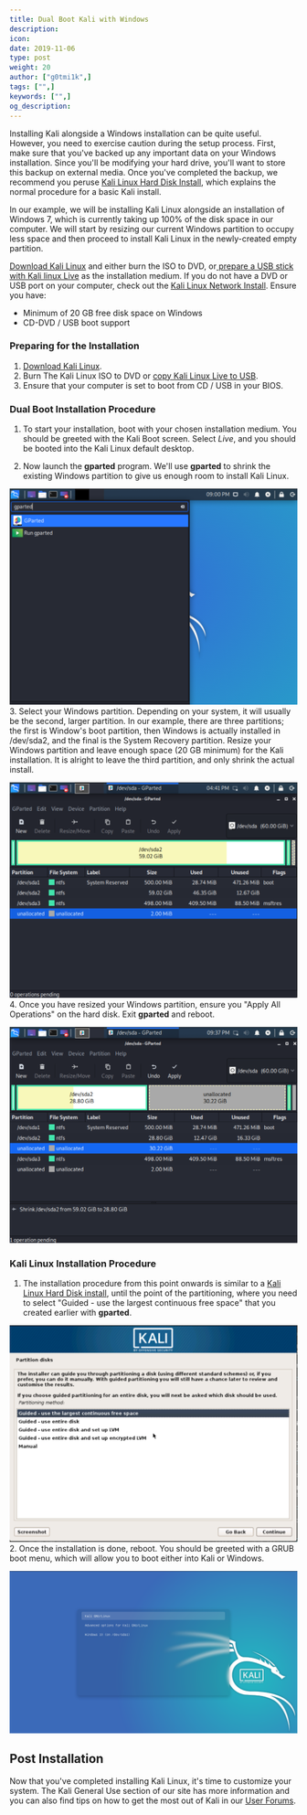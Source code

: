 ```yaml
---
title: Dual Boot Kali with Windows
description:
icon:
date: 2019-11-06
type: post
weight: 20
author: ["g0tmi1k",]
tags: ["",]
keywords: ["",]
og_description:
---
```


Installing Kali alongside a Windows installation can be quite useful. However, you need to exercise caution during the setup process. First, make sure that you've backed up any important data on your Windows installation. Since you'll be modifying your hard drive, you'll want to store this backup on external media. Once you've completed the backup, we recommend you peruse [Kali Linux Hard Disk Install](/docs/base-images/kali-linux-hard-disk-install/), which explains the normal procedure for a basic Kali install.

In our example, we will be installing Kali Linux alongside an installation of Windows 7, which is currently taking up 100% of the disk space in our computer. We will start by resizing our current Windows partition to occupy less space and then proceed to install Kali Linux in the newly-created empty partition.

[Download Kali Linux](/docs/introduction/download-official-kali-linux-images/) and either burn the ISO to DVD, or[ prepare a USB stick with Kali linux Live](/docs/usb/kali-linux-live-usb-install/) as the installation medium. If you do not have a DVD or USB port on your computer, check out the [Kali Linux Network Install](/docs/base-images/kali-linux-network-pxe-install/). Ensure you have:

* Minimum of 20 GB free disk space on Windows
* CD-DVD / USB boot support

### Preparing for the Installation

1. [Download Kali Linux](/docs/introduction/download-official-kali-linux-images/).
2. Burn The Kali Linux ISO to DVD or [copy Kali Linux Live to USB](/docs/usb/kali-linux-live-usb-install/).
3. Ensure that your computer is set to boot from CD / USB in your BIOS.

###  Dual Boot Installation Procedure

1. To start your installation, boot with your chosen installation medium. You should be greeted with the Kali Boot screen. Select _Live_, and you should be booted into the Kali Linux default desktop.

2. Now launch the **gparted** program. We'll use **gparted** to shrink the existing Windows partition to give us enough room to install Kali Linux.

![dual-boot-kali-01](dual-boot-kali-1.png)
3. Select your Windows partition. Depending on your system, it will usually be the second, larger partition. In our example, there are three partitions; the first is Window's boot partition, then Windows is actually installed in /dev/sda2, and the final is the System Recovery partition. Resize your Windows partition and leave enough space (20 GB minimum) for the Kali installation. It is alright to leave the third partition, and only shrink the actual install.

![dual-boot-kali-03](dual-boot-kali-3.png)
4. Once you have resized your Windows partition, ensure you "Apply All Operations" on the hard disk. Exit **gparted** and reboot.

![dual-boot-kali-05](dual-boot-kali-5.png)

### Kali Linux Installation Procedure

1. The installation procedure from this point onwards is similar to a [Kali Linux Hard Disk install](/docs/base-images/kali-linux-hard-disk-install/), until the point of the partitioning, where you need to select "Guided - use the largest continuous free space" that you created earlier with **gparted**.

![dual-boot-kali-09](dual-boot-kali-09.png)
2. Once the installation is done, reboot. You should be greeted with a GRUB boot menu, which will allow you to boot either into Kali or Windows.

![dual-boot-kali-11](dual-boot-kali-11.png)

## Post Installation

Now that you've completed installing Kali Linux, it's time to customize your system. The Kali General Use section of our site has more information and you can also find tips on how to get the most out of Kali in our [User Forums](https://forums.kali.org/).
